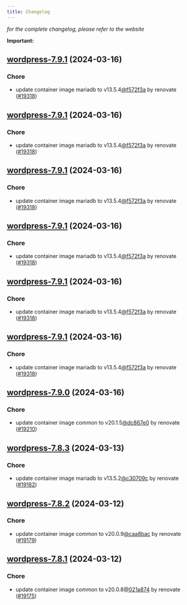 ```yaml
---
title: Changelog
---
```



*for the complete changelog, please refer to the website*

**Important:**


## [wordpress-7.9.1](https://github.com/truecharts/charts/compare/wordpress-7.9.0...wordpress-7.9.1) (2024-03-16)

### Chore



- update container image mariadb to v13.5.4[@f572f3a](https://github.com/f572f3a) by renovate ([#19318](https://github.com/truecharts/charts/issues/19318))


## [wordpress-7.9.1](https://github.com/truecharts/charts/compare/wordpress-7.9.0...wordpress-7.9.1) (2024-03-16)

### Chore



- update container image mariadb to v13.5.4[@f572f3a](https://github.com/f572f3a) by renovate ([#19318](https://github.com/truecharts/charts/issues/19318))


## [wordpress-7.9.1](https://github.com/truecharts/charts/compare/wordpress-7.9.0...wordpress-7.9.1) (2024-03-16)

### Chore



- update container image mariadb to v13.5.4[@f572f3a](https://github.com/f572f3a) by renovate ([#19318](https://github.com/truecharts/charts/issues/19318))


## [wordpress-7.9.1](https://github.com/truecharts/charts/compare/wordpress-7.9.0...wordpress-7.9.1) (2024-03-16)

### Chore



- update container image mariadb to v13.5.4[@f572f3a](https://github.com/f572f3a) by renovate ([#19318](https://github.com/truecharts/charts/issues/19318))


## [wordpress-7.9.1](https://github.com/truecharts/charts/compare/wordpress-7.9.0...wordpress-7.9.1) (2024-03-16)

### Chore



- update container image mariadb to v13.5.4[@f572f3a](https://github.com/f572f3a) by renovate ([#19318](https://github.com/truecharts/charts/issues/19318))


## [wordpress-7.9.1](https://github.com/truecharts/charts/compare/wordpress-7.9.0...wordpress-7.9.1) (2024-03-16)

### Chore



- update container image mariadb to v13.5.4[@f572f3a](https://github.com/f572f3a) by renovate ([#19318](https://github.com/truecharts/charts/issues/19318))


## [wordpress-7.9.0](https://github.com/truecharts/charts/compare/wordpress-7.8.3...wordpress-7.9.0) (2024-03-16)

### Chore



- update container image common to v20.1.5[@dc867e0](https://github.com/dc867e0) by renovate ([#19210](https://github.com/truecharts/charts/issues/19210))


## [wordpress-7.8.3](https://github.com/truecharts/charts/compare/wordpress-7.8.2...wordpress-7.8.3) (2024-03-13)

### Chore



- update container image mariadb to v13.5.2[@c30709c](https://github.com/c30709c) by renovate ([#19182](https://github.com/truecharts/charts/issues/19182))


## [wordpress-7.8.2](https://github.com/truecharts/charts/compare/wordpress-7.8.1...wordpress-7.8.2) (2024-03-12)

### Chore



- update container image common to v20.0.9[@caa8bac](https://github.com/caa8bac) by renovate ([#19179](https://github.com/truecharts/charts/issues/19179))


## [wordpress-7.8.1](https://github.com/truecharts/charts/compare/wordpress-7.8.0...wordpress-7.8.1) (2024-03-12)

### Chore



- update container image common to v20.0.8[@021a874](https://github.com/021a874) by renovate ([#19175](https://github.com/truecharts/charts/issues/19175))

